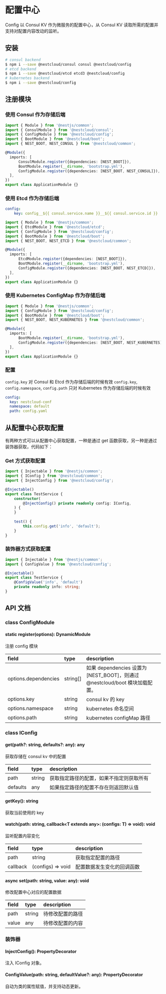 # 配置中心

Config 以 Consul KV 作为微服务的配置中心，从 Consul KV 读取所需的配置并支持对配置内容改动的监听。

## 安装

```bash
# consul backend
$ npm i --save @nestcloud/consul consul @nestcloud/config
# etcd backend
$ npm i --save @nestcloud/etcd etcd3 @nestcloud/config
# kubernetes backend
$ npm i --save @nestcloud/config
```

## 注册模块

### 使用 Consul 作为存储后端

```typescript
import { Module } from '@nestjs/common';
import { ConsulModule } from '@nestcloud/consul';
import { ConfigModule } from '@nestcloud/config';
import { BootModule } from '@nestcloud/boot';
import { NEST_BOOT, NEST_CONSUL } from '@nestcloud/common';

@Module({
  imports: [
      ConsulModule.register({dependencies: [NEST_BOOT]}),
      BootModule.register(__dirname, 'bootstrap.yml'),
      ConfigModule.register({dependencies: [NEST_BOOT, NEST_CONSUL]}),
  ],
})
export class ApplicationModule {}
```

### 使用 Etcd 作为存储后端

```yaml
config:
    key: config__${{ consul.service.name }}__${{ consul.service.id }}
```

```typescript
import { Module } from '@nestjs/common';
import { EtcdModule } from '@nestcloud/etcd';
import { ConfigModule } from '@nestcloud/config';
import { BootModule } from '@nestcloud/boot';
import { NEST_BOOT, NEST_ETCD } from '@nestcloud/common';

@Module({
  imports: [
      EtcdModule.register({dependencies: [NEST_BOOT]}),
      BootModule.register(__dirname, 'bootstrap.yml'),
      ConfigModule.register({dependencies: [NEST_BOOT, NEST_ETCD]}),
  ],
})
export class ApplicationModule {}
```

### 使用 Kubernetes ConfigMap 作为存储后端

```typescript
import { Module } from '@nestjs/common';
import { ConfigModule } from '@nestcloud/config';
import { BootModule } from '@nestcloud/boot';
import { NEST_BOOT, NEST_KUBERNETES } from '@nestcloud/common';

@Module({
  imports: [
      BootModule.register(__dirname, 'bootstrap.yml'),
      ConfigModule.register({dependencies: [NEST_BOOT, NEST_KUBERNETES]})
  ],
})
export class ApplicationModule {}
```

### 配置

`config.key` 对 Consul 和 Etcd 作为存储后端的时候有效
`config.key`, `config.namespace`, `config.path` 只对 Kubernetes 作为存储后端的时候有效

```yaml
config:
  key: nestcloud-conf
  namespace: default
  path: config.yaml
```

## 从配置中心获取配置

有两种方式可以从配置中心获取配置，一种是通过 get 函数获取，另一种是通过装饰器获取，代码如下：

### Get 方式获取配置

```typescript
import { Injectable } from '@nestjs/common';
import { IConfig } from '@nestcloud/common';
import { InjectConfig } from '@nestcloud/config';

@Injectable()
export class TestService {
    constructor(
        @InjectConfig() private readonly config: IConfig,
    ) {
    }
    
    test() {
        this.config.get('info', 'default');
    }
}
```

### 装饰器方式获取配置

```typescript
import { Injectable } from '@nestjs/common';
import { ConfigValue } from '@nestcloud/config';

@Injectable()
export class TestService {
    @ConfigValue('info', 'default')
    private readonly info: string;
}
```

## API 文档

### class ConfigModule

#### static register\(options\): DynamicModule

注册 config 模块

| field | type | description |
| :--- | :--- | :--- |
| options.dependencies | string\[\] | 如果 dependencies 设置为 \[NEST\_BOOT\]，则通过 @nestcloud/boot 模块加载配置。 |
| options.key | string | consul kv 的 key |
| options.namespace | string | kubernetes 命名空间 |
| options.path | string | kubernetes configMap 路径 |

### class IConfig

#### get\(path?: string, defaults?: any\): any

获取存储在 consul kv 中的配置

| field | type | description |
| :--- | :--- | :--- |
| path | string | 获取指定路径的配置，如果不指定则获取所有 |
| defaults | any | 如果指定路径的配置不存在则返回默认值 |

#### getKey\(\): string

获取当前使用的 key

#### watch\(path: string, callback&lt;T extends any&gt;: \(configs: T\) =&gt; void\): void

监听配置内容变化

| field | type | description |
| :--- | :--- | :--- |
| path | string | 获取指定配置的路径 |
| callback | \(configs\) =&gt; void | 配置数据发生变化的回调函数 |

#### async set\(path: string, value: any\): void

修改配置中心对应的配置数据

| field | type | description |
| :--- | :--- | :--- |
| path | string | 待修改配置的路径 |
| value | any | 待修改配置的内容 |

### 装饰器

#### InjectConfig\(\): PropertyDecorator

注入 IConfig 对象。

#### ConfigValue\(path: string, defaultValue?: any\): PropertyDecorator

自动为类的属性赋值，并支持动态更新。



